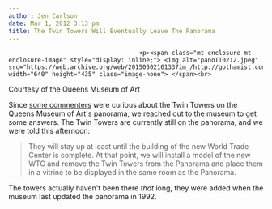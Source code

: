 ```yaml
---
author: Jen Carlson
date: Mar 1, 2012 3:13 pm
title: The Twin Towers Will Eventually Leave The Panorama
---
```


	
										<p><span class="mt-enclosure mt-enclosure-image" style="display: inline;"> <img alt="panoTT0212.jpeg" src="https://web.archive.org/web/20150502161337im_/http://gothamist.com/attachments/arts_jen/panoTT0212.jpeg" width="640" height="435" class="image-none"> </span><br>
<span class="photo_caption">Courtesy of the Queens Museum of Art</span></p>

<p>Since <a href="https://web.archive.org/web/20150502161337/http://gothamist.com/2012/03/01/the_giant_nyc_panorama_is_getting_a.php#comment-453512385">some commenters</a> were curious about the Twin Towers on the Queens Museum of Art&apos;s panorama, we reached out to the museum to get some answers. The Twin Towers are currently still on the panorama, and we were told this afternoon:</p>

<blockquote>They will stay up at least until the building of the new World Trade Center is complete. At that point, we will install a model of the new WTC and remove the Twin Towers from the Panorama and place them in a vitrine to be displayed in the same room as the Panorama.</blockquote>

<p>The towers actually haven&apos;t been there <em>that</em> long, they were added when the museum last updated the panorama in 1992.</p>					
										
									
				